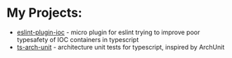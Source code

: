 # My Projects:

- [eslint-plugin-ioc](https://github.com/amaro0/eslint-plugin-ioc) - micro plugin for eslint trying to improve poor
  typesafety of IOC containers in typescript
- [ts-arch-unit](https://github.com/amaro0/ts-arch-unit) -  architecture unit tests for typescript, inspired by
  ArchUnit